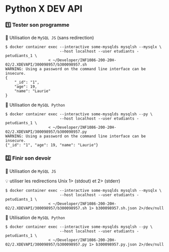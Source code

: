 # Python X DEV API

### :one: Tester son programme

:pushpin: Utilisation de `MySQL JS` (sans redirection)

```
$ docker container exec --interactive some-mysqlds mysqlsh --mysqlx \
                        --host localhost --user etudiants -petudiants_1 \
                   < ~/Developer/INF1086-200-20H-02/2.XDEVAPI/300098957/b300098957.sh
WARNING: Using a password on the command line interface can be insecure.
{
    "_id": "1", 
    "age": 19, 
    "name": "Laurie"
}
```


:pushpin: Utilisation de `MySQL Python`

```
$ docker container exec --interactive some-mysqlds mysqlsh --py \
                        --host localhost --user etudiants -petudiants_1 \
                   < ~/Developer/INF1086-200-20H-02/2.XDEVAPI/300098957/b300098957.py
WARNING: Using a password on the command line interface can be insecure.
{"_id": "1", "age": 19, "name": "Laurie"}
```


### :two: Finir son devoir 


:pushpin: Utilisation de `MySQL JS` 


:bulb: utiliser les redirections Unix 1> (stdout) et 2> (stderr)

```
$ docker container exec --interactive some-mysqlds mysqlsh --mysqlx \
                        --host localhost --user etudiants -petudiants_1 \
                   < ~/Developer/INF1086-200-20H-02/2.XDEVAPI/300098957/b300098957.sh 1> b300098957.sh.json 2>/dev/null
```

:pushpin: Utilisation de `MySQL Python`

```
$ docker container exec --interactive some-mysqlds mysqlsh --py \
                        --host localhost --user etudiants -petudiants_1 \
                   < ~/Developer/INF1086-200-20H-02/2.XDEVAPI/300098957/b300098957.py 1> b300098957.py.json 2>/dev/null
```

